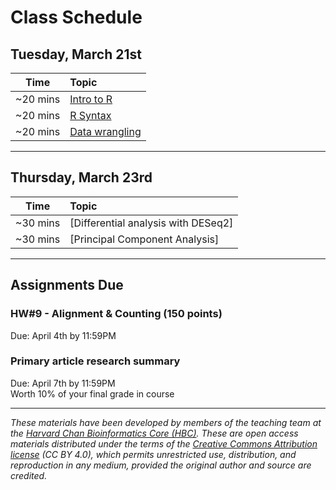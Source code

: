 # Class Schedule

## Tuesday, March 21st 

| Time |  Topic  |  
|:-----------:|:----------| 
| ~20 mins| [Intro to R](../lessons/01_Intro-to-R.md) | 
| ~20 mins| [R Syntax](../lessons/02_syntax_and_data_structures.md)
| ~20 mins | [Data wrangling](../lessons/03_data-wrangling.md)

***

## Thursday, March 23rd 

| Time |  Topic  |  
|:-----------:|:----------| 
| ~30 mins| [Differential analysis with DESeq2] | 
| ~30 mins| [Principal Component Analysis] | 

*** 
## Assignments Due 

### HW#9 - Alignment & Counting (150 points)
Due: April 4th by 11:59PM   

### Primary article research summary  
Due: April 7th by 11:59PM    
Worth 10% of your final grade in course 

*** 

*These materials have been developed by members of the teaching team at the [Harvard Chan Bioinformatics Core (HBC)](http://bioinformatics.sph.harvard.edu/). These are open access materials distributed under the terms of the [Creative Commons Attribution license](https://creativecommons.org/licenses/by/4.0/) (CC BY 4.0), which permits unrestricted use, distribution, and reproduction in any medium, provided the original author and source are credited.*
